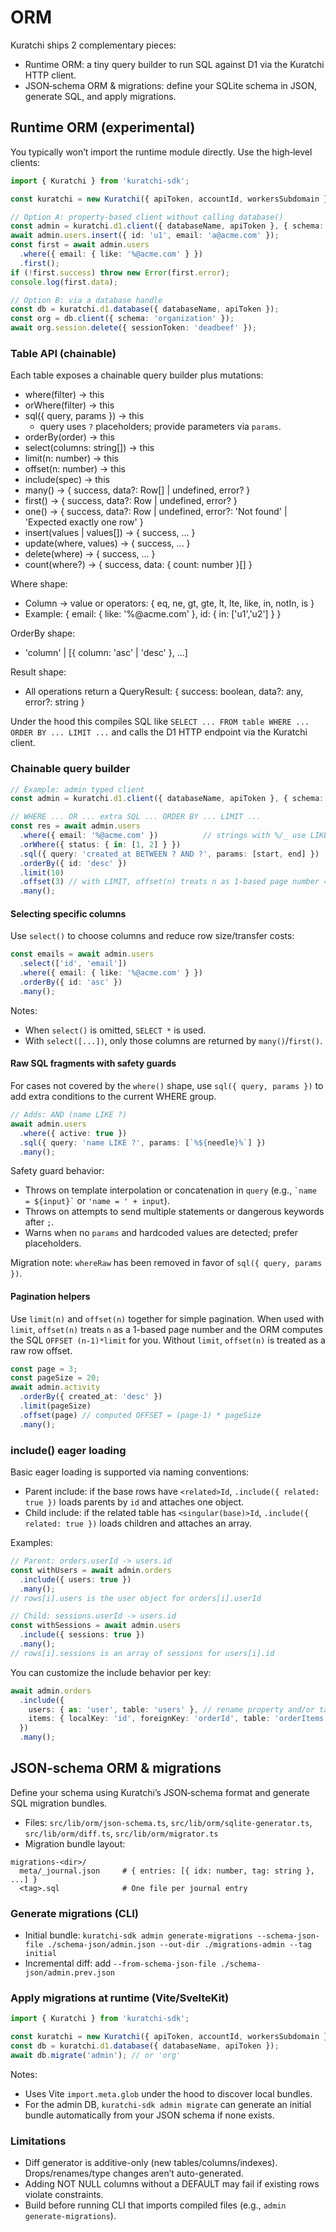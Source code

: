 # ORM

Kuratchi ships 2 complementary pieces:

- Runtime ORM: a tiny query builder to run SQL against D1 via the Kuratchi HTTP client.
- JSON‑schema ORM & migrations: define your SQLite schema in JSON, generate SQL, and apply migrations.

## Runtime ORM (experimental)

You typically won’t import the runtime module directly. Use the high‑level clients:

```ts
import { Kuratchi } from 'kuratchi-sdk';

const kuratchi = new Kuratchi({ apiToken, accountId, workersSubdomain });

// Option A: property-based client without calling database()
const admin = kuratchi.d1.client({ databaseName, apiToken }, { schema: 'admin' });
await admin.users.insert({ id: 'u1', email: 'a@acme.com' });
const first = await admin.users
  .where({ email: { like: '%@acme.com' } })
  .first();
if (!first.success) throw new Error(first.error);
console.log(first.data);

// Option B: via a database handle
const db = kuratchi.d1.database({ databaseName, apiToken });
const org = db.client({ schema: 'organization' });
await org.session.delete({ sessionToken: 'deadbeef' });

```

### Table API (chainable)

Each table exposes a chainable query builder plus mutations:

- where(filter) -> this
- orWhere(filter) -> this
- sql({ query, params }) -> this  
  - query uses `?` placeholders; provide parameters via `params`.
- orderBy(order) -> this
- select(columns: string[]) -> this
- limit(n: number) -> this
- offset(n: number) -> this
- include(spec) -> this
- many() -> { success, data?: Row[] | undefined, error? }
- first() -> { success, data?: Row | undefined, error? }
- one() -> { success, data?: Row | undefined, error?: 'Not found' | 'Expected exactly one row' }
- insert(values | values[]) -> { success, ... }
- update(where, values) -> { success, ... }
- delete(where) -> { success, ... }
- count(where?) -> { success, data: { count: number }[] }

Where shape:

- Column -> value or operators: { eq, ne, gt, gte, lt, lte, like, in, notIn, is }
- Example: { email: { like: '%@acme.com' }, id: { in: ['u1','u2'] } }

OrderBy shape:

- 'column' | [{ column: 'asc' | 'desc' }, ...]

Result shape:

- All operations return a QueryResult: { success: boolean, data?: any, error?: string }

Under the hood this compiles SQL like `SELECT ... FROM table WHERE ... ORDER BY ... LIMIT ...` and calls the D1 HTTP endpoint via the Kuratchi client.

### Chainable query builder

```ts
// Example: admin typed client
const admin = kuratchi.d1.client({ databaseName, apiToken }, { schema: 'admin' });

// WHERE ... OR ... extra SQL ... ORDER BY ... LIMIT ...
const res = await admin.users
  .where({ email: '%@acme.com' })          // strings with %/_ use LIKE automatically
  .orWhere({ status: { in: [1, 2] } })
  .sql({ query: 'created_at BETWEEN ? AND ?', params: [start, end] })
  .orderBy({ id: 'desc' })
  .limit(10)
  .offset(3) // with LIMIT, offset(n) treats n as 1-based page number => OFFSET (n-1)*LIMIT
  .many();
```

#### Selecting specific columns

Use `select()` to choose columns and reduce row size/transfer costs:

```ts
const emails = await admin.users
  .select(['id', 'email'])
  .where({ email: { like: '%@acme.com' } })
  .orderBy({ id: 'asc' })
  .many();
```

Notes:

- When `select()` is omitted, `SELECT *` is used.
- With `select([...])`, only those columns are returned by `many()`/`first()`.

#### Raw SQL fragments with safety guards

For cases not covered by the `where()` shape, use `sql({ query, params })` to add extra conditions to the current WHERE group.

```ts
// Adds: AND (name LIKE ?)
await admin.users
  .where({ active: true })
  .sql({ query: 'name LIKE ?', params: [`%${needle}%`] })
  .many();
```

Safety guard behavior:

- Throws on template interpolation or concatenation in `query` (e.g., `` `name = ${input}` `` or `'name = ' + input`).
- Throws on attempts to send multiple statements or dangerous keywords after `;`.
- Warns when no `params` and hardcoded values are detected; prefer placeholders.

Migration note: `whereRaw` has been removed in favor of `sql({ query, params })`.

#### Pagination helpers

Use `limit(n)` and `offset(n)` together for simple pagination. When used with `limit`, `offset(n)` treats `n` as a 1-based page number and the ORM computes the SQL `OFFSET (n-1)*limit` for you. Without `limit`, `offset(n)` is treated as a raw row offset.

```ts
const page = 3;
const pageSize = 20;
await admin.activity
  .orderBy({ created_at: 'desc' })
  .limit(pageSize)
  .offset(page) // computed OFFSET = (page-1) * pageSize
  .many();
```

### include() eager loading

Basic eager loading is supported via naming conventions:

- Parent include: if the base rows have `<related>Id`, `.include({ related: true })` loads parents by `id` and attaches one object.
- Child include: if the related table has `<singular(base)>Id`, `.include({ related: true })` loads children and attaches an array.

Examples:

```ts
// Parent: orders.userId -> users.id
const withUsers = await admin.orders
  .include({ users: true })
  .many();
// rows[i].users is the user object for orders[i].userId

// Child: sessions.userId -> users.id
const withSessions = await admin.users
  .include({ sessions: true })
  .many();
// rows[i].sessions is an array of sessions for users[i].id
```

You can customize the include behavior per key:

```ts
await admin.orders
  .include({
    users: { as: 'user', table: 'users' }, // rename property and/or target table
    items: { localKey: 'id', foreignKey: 'orderId', table: 'orderItems' }, // child side
  })
  .many();
```


## JSON‑schema ORM & migrations

Define your schema using Kuratchi’s JSON‑schema format and generate SQL migration bundles.

- Files: `src/lib/orm/json-schema.ts`, `src/lib/orm/sqlite-generator.ts`, `src/lib/orm/diff.ts`, `src/lib/orm/migrator.ts`
- Migration bundle layout:

```
migrations-<dir>/
  meta/_journal.json     # { entries: [{ idx: number, tag: string }, ...] }
  <tag>.sql              # One file per journal entry
```

### Generate migrations (CLI)

- Initial bundle: `kuratchi-sdk admin generate-migrations --schema-json-file ./schema-json/admin.json --out-dir ./migrations-admin --tag initial`
- Incremental diff: add `--from-schema-json-file ./schema-json/admin.prev.json`

### Apply migrations at runtime (Vite/SvelteKit)

```ts
import { Kuratchi } from 'kuratchi-sdk';

const kuratchi = new Kuratchi({ apiToken, accountId, workersSubdomain });
const db = kuratchi.d1.database({ databaseName, apiToken });
await db.migrate('admin'); // or 'org'
```

Notes:

- Uses Vite `import.meta.glob` under the hood to discover local bundles.
- For the admin DB, `kuratchi-sdk admin migrate` can generate an initial bundle automatically from your JSON schema if none exists.

### Limitations

- Diff generator is additive-only (new tables/columns/indexes). Drops/renames/type changes aren’t auto-generated.
- Adding NOT NULL columns without a DEFAULT may fail if existing rows violate constraints.
- Build before running CLI that imports compiled files (e.g., `admin generate-migrations`).
